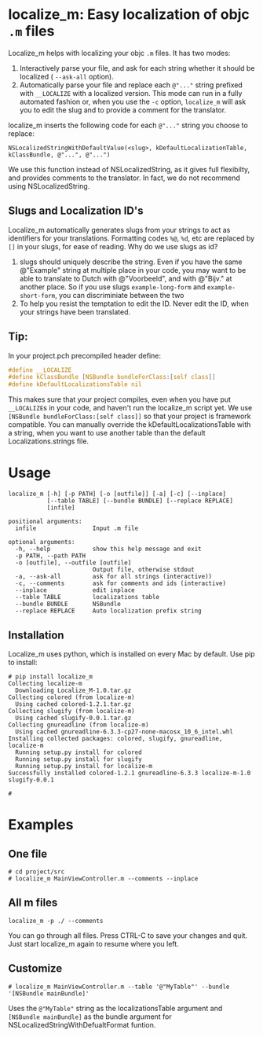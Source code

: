 # localize_m: Easy localization of objc `.m` files

Localize_m helps with localizing your objc `.m` files. It has two modes:

1. Interactively parse your file, and ask for each string whether it should be localized  ( `--ask-all` option). 
2. Automatically parse your file and replace each `@"..."` string prefixed with `__LOCALIZE` with a localized version.
   This mode can run in a fully automated fashion or, when you use the `-c` option, `localize_m`
   will ask you to edit the slug and to provide a comment for the translator.

localize_m inserts the following code for each `@"..."` string you choose to replace:
```
NSLocalizedStringWithDefaultValue(<slug>, kDefaultLocalizationTable, kClassBundle, @"...", @"...")
```

We use this function instead of NSLocalizedString, as it gives full flexibilty, and provides comments to the translator.
In fact, we do not recommend using NSLocalizedString.


## Slugs and Localization ID's
Localize_m automatically generates slugs from your strings to act as identifiers for your translations. 
Formatting codes `%@`, `%d`, etc are replaced by `[]` in  your slugs, for ease of reading. Why do we use slugs as id?

1. slugs should uniquely describe the string. Even if you have the same @"Example" string at multiple place 
   in your code, you may want to be able to translate to Dutch with @"Voorbeeld", and with @"Bijv." at another 
   place. So if you use slugs `example-long-form` and `example-short-form`, you can discriminiate between the two
2. To help you resist the temptation to edit the ID. Never edit the ID, when your strings have been translated.


## Tip:
In your project.pch precompiled header define:
```c
#define __LOCALIZE
#define kClassBundle [NSBundle bundleForClass:[self class]]
#define kDefaultLocalizationsTable nil
```

This makes sure that your project compiles, even when you have put `__LOCALIZE`s in your code, and haven't
run the localize_m script yet. We use `[NSBundle bundleForClass:[self class]]` so that your project is
framework compatible. You can manually override the kDefaultLocalizationsTable with a string, when you want
to use another table than the default Localizations.strings file.


# Usage

```
localize_m [-h] [-p PATH] [-o [outfile]] [-a] [-c] [--inplace]
           [--table TABLE] [--bundle BUNDLE] [--replace REPLACE]
           [infile]

positional arguments:
  infile                Input .m file

optional arguments:
  -h, --help            show this help message and exit
  -p PATH, --path PATH
  -o [outfile], --outfile [outfile]
                        Output file, otherwise stdout
  -a, --ask-all         ask for all strings (interactive))
  -c, --comments        ask for comments and ids (interactive)
  --inplace             edit inplace
  --table TABLE         localizations table
  --bundle BUNDLE       NSBundle
  --replace REPLACE     Auto localization prefix string
```

## Installation

Localize_m uses python, which is installed on every Mac by default. Use pip to install:

```
# pip install localize_m
Collecting localize-m
  Downloading Localize_M-1.0.tar.gz
Collecting colored (from localize-m)
  Using cached colored-1.2.1.tar.gz
Collecting slugify (from localize-m)
  Using cached slugify-0.0.1.tar.gz
Collecting gnureadline (from localize-m)
  Using cached gnureadline-6.3.3-cp27-none-macosx_10_6_intel.whl
Installing collected packages: colored, slugify, gnureadline, localize-m
  Running setup.py install for colored
  Running setup.py install for slugify
  Running setup.py install for localize-m
Successfully installed colored-1.2.1 gnureadline-6.3.3 localize-m-1.0 slugify-0.0.1

#
```
# Examples

## One file

```
# cd project/src
# localize_m MainViewController.m --comments --inplace

```

## All m files

```
localize_m -p ./ --comments
```
You can go through all files. Press CTRL-C to save your changes and quit. Just start localize_m again to resume where you left.

## Customize

```
# localize_m MainViewController.m --table '@"MyTable"' --bundle '[NSBundle mainBundle]'
```
Uses the `@"MyTable"` string as the localizationsTable argument and `[NSBundle mainBundle]` as the bundle argument for NSLocalizedStringWithDefualtFormat funtion.
